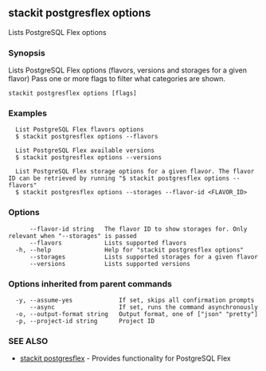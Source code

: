 ## stackit postgresflex options

Lists PostgreSQL Flex options

### Synopsis

Lists PostgreSQL Flex options (flavors, versions and storages for a given flavor)
Pass one or more flags to filter what categories are shown.

```
stackit postgresflex options [flags]
```

### Examples

```
  List PostgreSQL Flex flavors options
  $ stackit postgresflex options --flavors

  List PostgreSQL Flex available versions
  $ stackit postgresflex options --versions

  List PostgreSQL Flex storage options for a given flavor. The flavor ID can be retrieved by running "$ stackit postgresflex options --flavors"
  $ stackit postgresflex options --storages --flavor-id <FLAVOR_ID>
```

### Options

```
      --flavor-id string   The flavor ID to show storages for. Only relevant when "--storages" is passed
      --flavors            Lists supported flavors
  -h, --help               Help for "stackit postgresflex options"
      --storages           Lists supported storages for a given flavor
      --versions           Lists supported versions
```

### Options inherited from parent commands

```
  -y, --assume-yes             If set, skips all confirmation prompts
      --async                  If set, runs the command asynchronously
  -o, --output-format string   Output format, one of ["json" "pretty"]
  -p, --project-id string      Project ID
```

### SEE ALSO

* [stackit postgresflex](./stackit_postgresflex.md)	 - Provides functionality for PostgreSQL Flex

